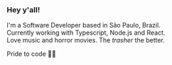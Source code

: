 ### Hey y'all!

I'm a Software Developer based in São Paulo, Brazil.</br>
Currently working with Typescript, Node.js and React.</br>
Love music and horror movies. The _trasher_ the better.

Pride to code 🏳️‍🌈
